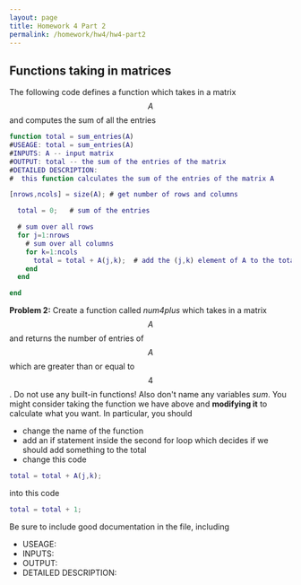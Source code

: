 ```yaml
---
layout: page
title: Homework 4 Part 2
permalink: /homework/hw4/hw4-part2
---
```


## Functions taking in matrices

The following code defines a function which takes in a matrix $$A$$ and computes the sum of all the entries

```Matlab
function total = sum_entries(A)
#USEAGE: total = sum_entries(A)
#INPUTS: A -- input matrix
#OUTPUT: total -- the sum of the entries of the matrix
#DETAILED DESCRIPTION:
#  this function calculates the sum of the entries of the matrix A

[nrows,ncols] = size(A); # get number of rows and columns

  total = 0;   # sum of the entries

  # sum over all rows
  for j=1:nrows
    # sum over all columns
    for k=1:ncols
      total = total + A(j,k);  # add the (j,k) element of A to the total
    end
  end

end
```


**Problem 2:**
Create a function called *num4plus* which takes in a matrix $$A$$ and returns the number of entries of $$A$$ which are greater than or equal to $$4$$. Do not use any built-in functions! Also don't name any variables *sum*.  You might consider taking the function we have above and **modifying it** to calculate what you want.  In particular, you should
* change the name of the function
* add an if statement inside the second for loop which decides if we should add something to the total
* change this code

```Matlab
total = total + A(j,k);
```

into this code

```Matlab
total = total + 1;
```

Be sure to include good documentation in the file, including
* USEAGE:
* INPUTS:
* OUTPUT:
* DETAILED DESCRIPTION:


